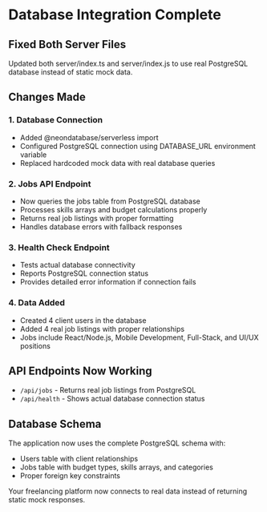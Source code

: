 # Database Integration Complete

## Fixed Both Server Files
Updated both server/index.ts and server/index.js to use real PostgreSQL database instead of static mock data.

## Changes Made

### 1. Database Connection
- Added @neondatabase/serverless import
- Configured PostgreSQL connection using DATABASE_URL environment variable
- Replaced hardcoded mock data with real database queries

### 2. Jobs API Endpoint
- Now queries the jobs table from PostgreSQL database
- Processes skills arrays and budget calculations properly
- Returns real job listings with proper formatting
- Handles database errors with fallback responses

### 3. Health Check Endpoint
- Tests actual database connectivity
- Reports PostgreSQL connection status
- Provides detailed error information if connection fails

### 4. Data Added
- Created 4 client users in the database
- Added 4 real job listings with proper relationships
- Jobs include React/Node.js, Mobile Development, Full-Stack, and UI/UX positions

## API Endpoints Now Working
- `/api/jobs` - Returns real job listings from PostgreSQL
- `/api/health` - Shows actual database connection status

## Database Schema
The application now uses the complete PostgreSQL schema with:
- Users table with client relationships
- Jobs table with budget types, skills arrays, and categories
- Proper foreign key constraints

Your freelancing platform now connects to real data instead of returning static mock responses.